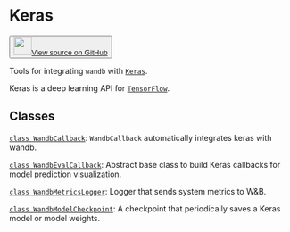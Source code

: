 # Keras

<!-- Insert buttons and diff -->


<p><button style={{display: 'flex', alignItems: 'center', backgroundColor: 'white', border: '1px solid #ddd', padding: '10px', borderRadius: '6px', cursor: 'pointer', boxShadow: '0 2px 3px rgba(0,0,0,0.1)', transition: 'all 0.3s'}}><a href='https://www.github.com/wandb/wandb/tree/9302877189347f499111e60ffcb1de2a2f687bbf/wandb/integration/keras/__init__.py' style={{fontSize: '1.2em', display: 'flex', alignItems: 'center'}}><img src='https://github.githubassets.com/images/modules/logos_page/GitHub-Mark.png' height='32px' width='32px' style={{marginRight: '10px'}}/>View source on GitHub</a></button></p>


Tools for integrating `wandb` with [`Keras`](https://keras.io/).

Keras is a deep learning API for [`TensorFlow`](https://www.tensorflow.org/).

## Classes

[`class WandbCallback`](./wandbcallback.md): `WandbCallback` automatically integrates keras with wandb.

[`class WandbEvalCallback`](./wandbevalcallback.md): Abstract base class to build Keras callbacks for model prediction visualization.

[`class WandbMetricsLogger`](./wandbmetricslogger.md): Logger that sends system metrics to W&B.

[`class WandbModelCheckpoint`](./wandbmodelcheckpoint.md): A checkpoint that periodically saves a Keras model or model weights.
